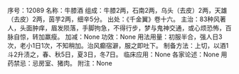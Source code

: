 序号：12089
名称：牛膝酒
组成：牛膝2两，石南2两，乌头（去皮）2两，天雄（去皮）2两，茵芋2两，细辛5分。
出处：《千金翼》卷十六。
主治：83种风著人，头面肿痒，眉发陨落，手脚拘急，不得行步，梦与鬼神交通，或心烦恐怖，百脉自惊，转加羸瘦。
加减：None
功效：None
用法用量：初服半合，强人日3次，老小1日1次，不知稍加。治风癫宿澼，服之即吐下。
制备方法：上切，以酒1斗2升渍之，春、秋5日，夏3日，冬7日。
临床应用：None
各家论述：None
用药禁忌：忌房室、猪肉。
附注：None

